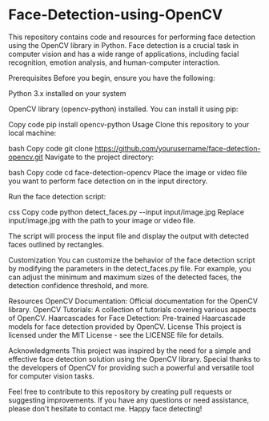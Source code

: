 # Face-Detection-using-OpenCV
This repository contains code and resources for performing face detection using the OpenCV library in Python. Face detection is a crucial task in computer vision and has a wide range of applications, including facial recognition, emotion analysis, and human-computer interaction.

Prerequisites
Before you begin, ensure you have the following:

Python 3.x installed on your system

OpenCV library (opencv-python) installed. You can install it using pip:

Copy code
pip install opencv-python
Usage
Clone this repository to your local machine:

bash
Copy code
git clone https://github.com/yourusername/face-detection-opencv.git
Navigate to the project directory:

bash
Copy code
cd face-detection-opencv
Place the image or video file you want to perform face detection on in the input directory.

Run the face detection script:

css
Copy code
python detect_faces.py --input input/image.jpg
Replace input/image.jpg with the path to your image or video file.

The script will process the input file and display the output with detected faces outlined by rectangles.

Customization
You can customize the behavior of the face detection script by modifying the parameters in the detect_faces.py file. For example, you can adjust the minimum and maximum sizes of the detected faces, the detection confidence threshold, and more.

Resources
OpenCV Documentation: Official documentation for the OpenCV library.
OpenCV Tutorials: A collection of tutorials covering various aspects of OpenCV.
Haarcascades for Face Detection: Pre-trained Haarcascade models for face detection provided by OpenCV.
License
This project is licensed under the MIT License - see the LICENSE file for details.

Acknowledgments
This project was inspired by the need for a simple and effective face detection solution using the OpenCV library. Special thanks to the developers of OpenCV for providing such a powerful and versatile tool for computer vision tasks.

Feel free to contribute to this repository by creating pull requests or suggesting improvements. If you have any questions or need assistance, please don't hesitate to contact me. Happy face detecting!
